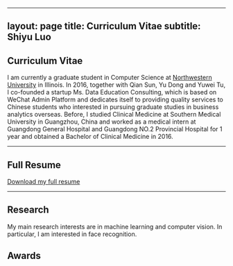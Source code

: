 --------------------------
layout: page
title: Curriculum Vitae
subtitle: Shiyu Luo
--------------------------

## Curriculum Vitae

I am currently a graduate student in Computer Science at [Northwestern University](http://www.northwestern.edu/) in Illinois. In 2016, together with Qian Sun, Yu Dong and Yuwei Tu, I co-founded a startup Ms. Data Education Consulting, which is based on WeChat Admin Platform and dedicates itself to providing quality services to Chinese students who interested in pursuing graduate studies in business analytics overseas. Before, I studied Clinical Medicine at Southern Medical University in Guangzhou, China and worked as a medical intern at Guangdong General Hospital and Guangdong NO.2 Provincial Hospital for 1 year and obtained a Bachelor of Clinical Medicine in 2016. 

___

## Full Resume
[Download my full resume]("cv_version_3.1+QR.pdf")

___

## Research
My main research interests are in machine learning and computer vision. In particular, I am interested in face recognition.

## Awards

